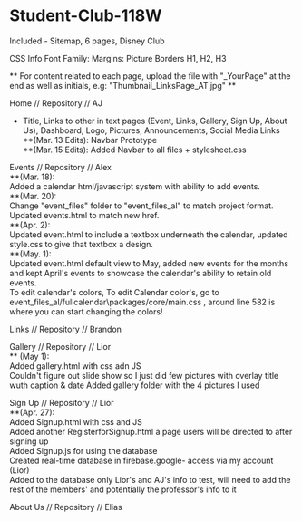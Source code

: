 # Student-Club-118W
Included - Sitemap, 6 pages, Disney Club 

CSS Info
Font Family: 
Margins:
Picture Borders
H1, H2, H3 

** For content related to each page, upload the file with "_YourPage" at the end as well as initials, e.g:
"Thumbnail_LinksPage_AT.jpg" ** 

Home // Repository // AJ <br>
- Title, Links to other in text pages (Event, Links, Gallery, Sign Up, About Us), Dashboard, Logo, Pictures, Announcements, Social Media Links  
**(Mar. 13 Edits):
Navbar Prototype  
**(Mar. 15 Edits):
Added Navbar to all files + stylesheet.css

Events // Repository // Alex <br>
**(Mar. 18): <br>
Added a calendar html/javascript system with ability to add events. <br>
**(Mar. 20): <br>
Change "event_files" folder to "event_files_al" to match project format. Updated events.html to match new href. <br>
**(Apr. 2): <br>
Updated event.html to include a textbox underneath the calendar, updated style.css to give that textbox a design. <br>
**(May. 1): <br>
Updated event.html default view to May, added new events for the months and kept April's events to showcase the calendar's ability to retain old events. <br>
To edit calendar's colors, To edit Calendar color's, go to event_files_al/fullcalendar\packages/core/main.css , around line 582 is where you can start changing the colors! <br>

Links // Repository // Brandon

Gallery // Repository // Lior <br>
** (May 1):<br>
Added gallery.html with css adn JS<br>
Couldn't figure out slide show so I just did few pictures with overlay title wuth caption & date
Added gallery folder with the 4 pictures I used

Sign Up // Repository // Lior <br>
**(Apr. 27):<br>
Added Signup.html with css and JS<br>
Added another RegisterforSignup.html a page users will be directed to after signing up<br>
Added Signup.js for using the database<br>
Created real-time database in firebase.google- access via my account (Lior)<br>
Added to the database only Lior's and AJ's info to test, will need to add the rest of the members' and potentially the professor's info to it<br> 

About Us // Repository // Elias
